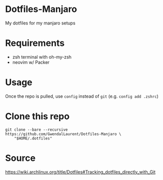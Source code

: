 # Dotfiles-Manjaro
My dotfiles for my manjaro setups

# Requirements
* zsh terminal with oh-my-zsh
* neovim w/ Packer

# Usage
Once the repo is pulled, use `config` instead of `git` (e.g. `config add .zshrc`)

# Clone this repo
```
git clone --bare --recursive https://github.com/GwendalLaurent/Dotfiles-Manjaro \
    "$HOME/.dotfiles"
 ```
 
 # Source
 <https://wiki.archlinux.org/title/Dotfiles#Tracking_dotfiles_directly_with_Git>
